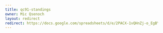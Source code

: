 ```yaml
---
title: qc91-standings
owner: Mic Qsenoch
layout: redirect
redirect: https://docs.google.com/spreadsheets/d/e/2PACX-1vQHnZj-o_EgBYX6Zdhiy-LXTeRAs5cCkH3Iva6T4nCKn9Jg-FuNFa1NN3h3lXnATQ6jMS2xUvpUyKSs/pubhtml
---
```

